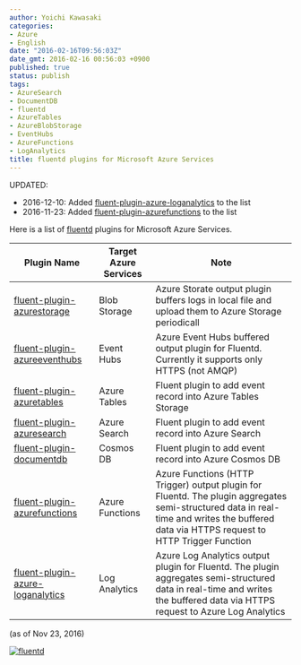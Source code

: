```yaml
---
author: Yoichi Kawasaki
categories:
- Azure
- English
date: "2016-02-16T09:56:03Z"
date_gmt: 2016-02-16 00:56:03 +0900
published: true
status: publish
tags:
- AzureSearch
- DocumentDB
- fluentd
- AzureTables
- AzureBlobStorage
- EventHubs
- AzureFunctions
- LogAnalytics
title: fluentd plugins for Microsoft Azure Services
---
```


UPDATED:

- 2016-12-10: Added [fluent-plugin-azure-loganalytics](https://yokawasa.github.io/fluent-plugin-azure-loganalytics/) to the list
- 2016-11-23: Added [fluent-plugin-azurefunctions](https://yokawasa.github.io/fluent-plugin-azurefunctions/) to the list

Here is a list of [fluentd](http://www.fluentd.org/) plugins for Microsoft Azure Services. 

| Plugin Name   | Target Azure Services | Note | 
| ------------- | ------------- | ------------- |
| <a href="https://github.com/htgc/fluent-plugin-azurestorage">fluent-plugin-azurestorage</a> | Blob Storage | Azure Storate output plugin buffers logs in local file and upload them to Azure Storage periodicall | 
| <a href="https://github.com/htgc/fluent-plugin-azureeventhubs">fluent-plugin-azureeventhubs</a>| Event Hubs | Azure Event Hubs buffered output plugin for Fluentd. Currently it supports only HTTPS (not AMQP) | 
| <a href="https://github.com/heocoi/fluent-plugin-azuretables">fluent-plugin-azuretables</a> | Azure Tables | Fluent plugin to add event record into Azure Tables Storage| 
| <a href="https://github.com/yokawasa/fluent-plugin-azuresearch">fluent-plugin-azuresearch</a>| Azure Search | Fluent plugin to add event record into Azure Search| 
| <a href="https://github.com/yokawasa/fluent-plugin-documentdb">fluent-plugin-documentdb</a> | Cosmos DB | Fluent plugin to add event record into Azure Cosmos DB| 
| <a href="https://github.com/yokawasa/fluent-plugin-azurefunctions">fluent-plugin-azurefunctions</a>| Azure Functions| Azure Functions (HTTP Trigger) output plugin for Fluentd. The plugin aggregates semi-structured data in real-time and writes the buffered data via HTTPS request to HTTP Trigger Function | 
| <a href="https://github.com/yokawasa/fluent-plugin-azure-loganalytics">fluent-plugin-azure-loganalytics</a> | Log Analytics | Azure Log Analytics output plugin for Fluentd. The plugin aggregates semi-structured data in real-time and writes the buffered data via HTTPS request to Azure Log Analytics| 

(as of Nov 23, 2016)

[![fluentd](https://farm2.staticflickr.com/1471/24937329432_69aa1c6983_c.jpg)
](http://www.fluentd.org/)
